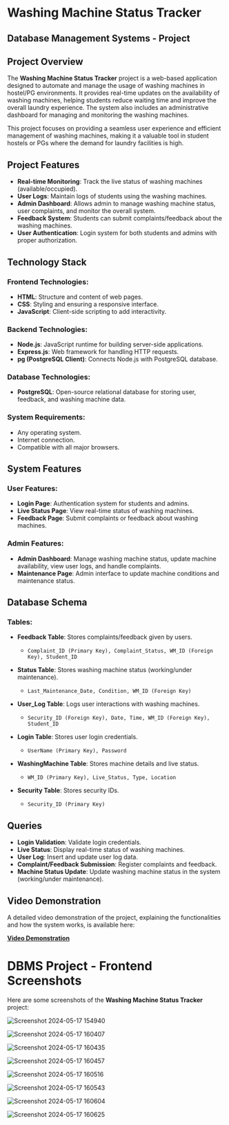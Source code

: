 # Washing Machine Status Tracker

## **Database Management Systems - Project**

## **Project Overview**

The **Washing Machine Status Tracker** project is a web-based application designed to automate and manage the usage of washing machines in hostel/PG environments. It provides real-time updates on the availability of washing machines, helping students reduce waiting time and improve the overall laundry experience. The system also includes an administrative dashboard for managing and monitoring the washing machines.

This project focuses on providing a seamless user experience and efficient management of washing machines, making it a valuable tool in student hostels or PGs where the demand for laundry facilities is high.

## **Project Features**
- **Real-time Monitoring**: Track the live status of washing machines (available/occupied).
- **User Logs**: Maintain logs of students using the washing machines.
- **Admin Dashboard**: Allows admin to manage washing machine status, user complaints, and monitor the overall system.
- **Feedback System**: Students can submit complaints/feedback about the washing machines.
- **User Authentication**: Login system for both students and admins with proper authorization.

## **Technology Stack**

### **Frontend Technologies:**
- **HTML**: Structure and content of web pages.
- **CSS**: Styling and ensuring a responsive interface.
- **JavaScript**: Client-side scripting to add interactivity.

### **Backend Technologies:**
- **Node.js**: JavaScript runtime for building server-side applications.
- **Express.js**: Web framework for handling HTTP requests.
- **pg (PostgreSQL Client)**: Connects Node.js with PostgreSQL database.

### **Database Technologies:**
- **PostgreSQL**: Open-source relational database for storing user, feedback, and washing machine data.

### **System Requirements:**
- Any operating system.
- Internet connection.
- Compatible with all major browsers.

## **System Features**

### **User Features:**
- **Login Page**: Authentication system for students and admins.
- **Live Status Page**: View real-time status of washing machines.
- **Feedback Page**: Submit complaints or feedback about washing machines.

### **Admin Features:**
- **Admin Dashboard**: Manage washing machine status, update machine availability, view user logs, and handle complaints.
- **Maintenance Page**: Admin interface to update machine conditions and maintenance status.

## **Database Schema**

### **Tables:**
- **Feedback Table**: Stores complaints/feedback given by users.
  - `Complaint_ID (Primary Key), Complaint_Status, WM_ID (Foreign Key), Student_ID`
  
- **Status Table**: Stores washing machine status (working/under maintenance).
  - `Last_Maintenance_Date, Condition, WM_ID (Foreign Key)`
  
- **User_Log Table**: Logs user interactions with washing machines.
  - `Security_ID (Foreign Key), Date, Time, WM_ID (Foreign Key), Student_ID`
  
- **Login Table**: Stores user login credentials.
  - `UserName (Primary Key), Password`
  
- **WashingMachine Table**: Stores machine details and live status.
  - `WM_ID (Primary Key), Live_Status, Type, Location`
  
- **Security Table**: Stores security IDs.
  - `Security_ID (Primary Key)`

## **Queries**

- **Login Validation**: Validate login credentials.
- **Live Status**: Display real-time status of washing machines.
- **User Log**: Insert and update user log data.
- **Complaint/Feedback Submission**: Register complaints and feedback.
- **Machine Status Update**: Update washing machine status in the system (working/under maintenance).

## **Video Demonstration**

A detailed video demonstration of the project, explaining the functionalities and how the system works, is available here:

[**Video Demonstration**](https://github.com/sriram6791/WashingMachineLiveStatus-DBMS-Project-/blob/b09b499c931c2c560c3cfa2d590fdf789079707b/Video%20demonstration.mp4)


# DBMS Project - Frontend Screenshots

Here are some screenshots of the **Washing Machine Status Tracker** project:

![Screenshot 2024-05-17 154940](https://github.com/sriram6791/WashingMachineLiveStatus-DBMS-Project-/raw/11baeacab689d4c2973aecbed8430fc29953cecc/DBMS-Project_submission_folder/dbms%20front%20end%20screenshots/Screenshot%202024-05-17%20154940.png)

![Screenshot 2024-05-17 160407](https://github.com/sriram6791/WashingMachineLiveStatus-DBMS-Project-/raw/11baeacab689d4c2973aecbed8430fc29953cecc/DBMS-Project_submission_folder/dbms%20front%20end%20screenshots/Screenshot%202024-05-17%20160407.png)

![Screenshot 2024-05-17 160435](https://github.com/sriram6791/WashingMachineLiveStatus-DBMS-Project-/raw/11baeacab689d4c2973aecbed8430fc29953cecc/DBMS-Project_submission_folder/dbms%20front%20end%20screenshots/Screenshot%202024-05-17%20160435.png)

![Screenshot 2024-05-17 160457](https://github.com/sriram6791/WashingMachineLiveStatus-DBMS-Project-/raw/11baeacab689d4c2973aecbed8430fc29953cecc/DBMS-Project_submission_folder/dbms%20front%20end%20screenshots/Screenshot%202024-05-17%20160457.png)

![Screenshot 2024-05-17 160516](https://github.com/sriram6791/WashingMachineLiveStatus-DBMS-Project-/raw/11baeacab689d4c2973aecbed8430fc29953cecc/DBMS-Project_submission_folder/dbms%20front%20end%20screenshots/Screenshot%202024-05-17%20160516.png)

![Screenshot 2024-05-17 160543](https://github.com/sriram6791/WashingMachineLiveStatus-DBMS-Project-/raw/11baeacab689d4c2973aecbed8430fc29953cecc/DBMS-Project_submission_folder/dbms%20front%20end%20screenshots/Screenshot%202024-05-17%20160543.png)

![Screenshot 2024-05-17 160604](https://github.com/sriram6791/WashingMachineLiveStatus-DBMS-Project-/raw/11baeacab689d4c2973aecbed8430fc29953cecc/DBMS-Project_submission_folder/dbms%20front%20end%20screenshots/Screenshot%202024-05-17%20160604.png)

![Screenshot 2024-05-17 160625](https://github.com/sriram6791/WashingMachineLiveStatus-DBMS-Project-/raw/11baeacab689d4c2973aecbed8430fc29953cecc/DBMS-Project_submission_folder/dbms%20front%20end%20screenshots/Screenshot%202024-05-17%20160625.png)
